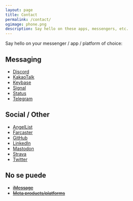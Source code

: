 ```yaml
---
layout: page
title: Contact
permalink: /contact/
ogimage: phone.png
description: Say hello on these apps, messengers, etc.
---
```

Say hello on your messenger / app / platform of choice:

## Messaging
- <a href="https://discordapp.com/users/181094465874821120" target="_blank">Discord</a>
- <a href="../assets/images/kakao.berensp.jpg" target="_blank">KakaoTalk</a>
- <a href="https://keybase.io/berens" target="_blank">Keybase</a>
- <a href="https://signal.org" target="_blank">Signal</a>
- <a href="https://join.status.im/u/0x04fef6e494c4db1d25d1b144f3914747cdf8164e5208dafe7fd1926d3d75e7b545ff02d0571ccf788ff0fff8065616967de51935e76d90a04a47df82cead041f57" target="_blank">Status</a>
- <a href="https://t.me/berensp" target="_blank">Telegram</a>

## Social / Other
- <a href="https://angel.co/berens" target="_blank">AngelList</a>
- <a href="https://warpcast.com/pmb" target="_blank">Farcaster</a>
- <a href="https://github.com/berensp" target="_blank">GitHub</a>
- <a href="https://linkedin.com/in/berensp" target="_blank">LinkedIn</a>
- <a rel="me" href="https://mas.to/@pmb" target="_blank">Mastodon</a>
- <a href="https://www.strava.com/athletes/berenzino" target="_blank">Strava</a>
- <a href="https://twitter.com/berensp" target="_blank">Twitter</a>

## No se puede
- <strike><a href="/phones/">iMessage</a></strike>
- <strike><a href="../fb">Meta products/platforms</a></strike>